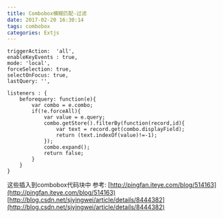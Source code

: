 ```yaml
---
title: Combobox模糊匹配-过滤
date: 2017-02-20 16:30:14
tags: combobox
categories: Extjs
---
```

```
triggerAction:  'all',
enableKeyEvents : true,
mode: 'local',
forceSelection: true, 
selectOnFocus: true,
lastQuery: '', 

listeners : {
	beforequery: function(e){
		var combo = e.combo;
		if(!e.forceAll){
			var value = e.query;
			combo.getStore().filterBy(function(record,id){
				var text = record.get(combo.displayField);
				return (text.indexOf(value)!=-1);
			});
			combo.expand();
			return false;
		}
	}
}
```
这些插入到combobox代码块中
参考:
[http://pingfan.iteye.com/blog/514163](http://pingfan.iteye.com/blog/514163)
[http://blog.csdn.net/sjyingwei/article/details/8444382](http://blog.csdn.net/sjyingwei/article/details/8444382)

